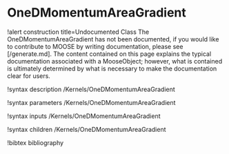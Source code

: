 <!-- MOOSE Documentation Stub: Remove this when content is added. -->

# OneDMomentumAreaGradient

!alert construction title=Undocumented Class
The OneDMomentumAreaGradient has not been documented, if you would like to contribute to MOOSE by
writing documentation, please see [/generate.md]. The content contained on this page explains
the typical documentation associated with a MooseObject; however, what is contained is ultimately
determined by what is necessary to make the documentation clear for users.

!syntax description /Kernels/OneDMomentumAreaGradient

!syntax parameters /Kernels/OneDMomentumAreaGradient

!syntax inputs /Kernels/OneDMomentumAreaGradient

!syntax children /Kernels/OneDMomentumAreaGradient

!bibtex bibliography
